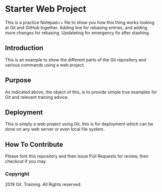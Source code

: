 # Starter Web Project

This is a practice Notepad++ file to show you how this thing works looking at Git and GitHub together.
Adding line for rebasing entries, and adding more changes for rebasing. Updateting for emergency fix after stashing.


## Introduction

This is an example to show the different parts of the Git repository and various commands using a web project.

## Purpose

As indicated above, the object of this, is to provide simple true examples for Git and relevant training advice.
## Deployment

This is simply a web project using Git, this is for deployment which can be done on any web server or even local file system.

## How To Contribute

Please fork this repository and then issue Pull Requests for review, then checkout if you may.

### Copyright

2019 Git. Training. All Rights reserved.